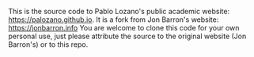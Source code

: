 This is the source code to Pablo Lozano's public academic website: https://palozano.github.io. It is a fork from Jon Barron's website: https://jonbarron.info You are welcome to clone this code for your own personal use, just please attribute the source to the original website (Jon Barron's) or to this repo.
